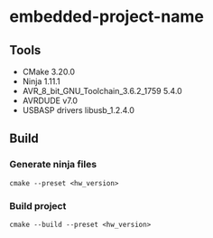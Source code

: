 # embedded-project-name 

## Tools
* CMake 3.20.0
* Ninja 1.11.1 
* AVR_8_bit_GNU_Toolchain_3.6.2_1759 5.4.0
* AVRDUDE v7.0
* USBASP drivers libusb_1.2.4.0

## Build

### Generate ninja files
`cmake --preset <hw_version>`

### Build project
`cmake --build --preset <hw_version>`
